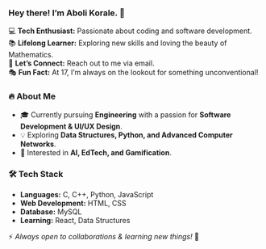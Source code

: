 ### Hey there! I’m Aboli Korale. 👋  

💻 **Tech Enthusiast:** Passionate about coding and software development.  
📚 **Lifelong Learner:** Exploring new skills and loving the beauty of Mathematics.  
📩 **Let’s Connect:** Reach out to me via email.  
🎭 **Fun Fact:** At 17, I’m always on the lookout for something unconventional!  

### 🔥 About Me
- 🎓 Currently pursuing **Engineering** with a passion for **Software Development & UI/UX Design**.  
- 💡 Exploring **Data Structures, Python, and Advanced Computer Networks**.    
- 🤖 Interested in **AI, EdTech, and Gamification**.  

### 🛠 Tech Stack
- **Languages:** C, C++, Python, JavaScript
- **Web Development:** HTML, CSS
- **Database:** MySQL
- **Learning:** React, Data Structures


⚡ *Always open to collaborations & learning new things!* 🚀
